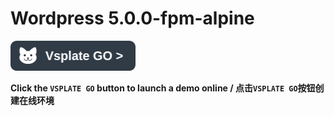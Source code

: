 # Wordpress 5.0.0-fpm-alpine

<a href="https://www.vsplate.com/?docker-compose=https://github.com/vsplate/dcenvs/wordpress/5.0.0-fpm-alpine"><img alt="VSPLATE GO" src="https://raw.githubusercontent.com/vsplate/images/master/vsgo_btn.png" width="200px"></a>

**Click the `VSPLATE GO` button to launch a demo online / 点击`VSPLATE GO`按钮创建在线环境**